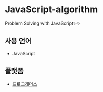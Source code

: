 # JavaScript-algorithm

Problem Solving with JavaScript✨✨

## 사용 언어

- JavaScript

## 플랫폼

- [프로그래머스](./Programmers)
